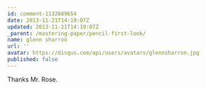 ```yaml
---
id: comment-1132689654
date: 2013-11-21T14:19:07Z
updated: 2013-11-21T14:19:07Z
_parent: /mastering-paper/pencil-first-look/
name: glenn sharron
url: ''
avatar: https://disqus.com/api/users/avatars/glennsharron.jpg
published: false
---
```


Thanks Mr. Rose.
